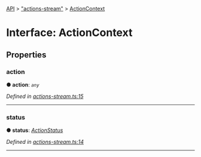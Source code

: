 [API](../README.md) > ["actions-stream"](../modules/_actions_stream_.md) > [ActionContext](../interfaces/_actions_stream_.actioncontext.md)

# Interface: ActionContext

## Properties
<a id="action"></a>

###  action

**●  action**:  *`any`* 

*Defined in [actions-stream.ts:15](https://github.com/amcdnl/ngxs/blob/bb9eb5a/packages/store/src/actions-stream.ts#L15)*

___

<a id="status"></a>

###  status

**●  status**:  *[ActionStatus](../enums/_actions_stream_.actionstatus.md)* 

*Defined in [actions-stream.ts:14](https://github.com/amcdnl/ngxs/blob/bb9eb5a/packages/store/src/actions-stream.ts#L14)*

___

